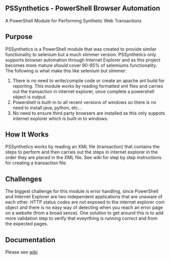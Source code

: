 ## PSSynthetics - PowerShell Browser Automation
A PowerShell Module for Performing Synthetic Web Transactions

## Purpose
PSSynthetics is a PowerShell module that was created to provide similar functionality to selenium but a much slimmer version. PSSynthetics only supports browser automation through Internet Explorer and as this project becomes more mature should cover 90-95% of selemiums functionality. The following is what make this like selenium but slimmer:

1. There is no need to write/compile code or create an apache ant build for reporting. This module works by reading formatted xml files and carries out the transaction in internet explorer, once complete a powershell object is output.
2. Powershell is built-in to all recent versions of windows so there is no need to install java, python, etc...
3. No need to ensure third party browsers are installed as this only suppots internet explorer which is built-in to windows.

## How It Works
PSSynthetics works by reading an XML file (transaction) that contains the steps to perform and then carries out the steps in internet explorer in the order they are placed in the XML file. See wiki for step by step instructions for creating a transaction file.

## Challenges
The biggest challenge for this module is error handling, since PowerShell and Internet Explorer are two independent applications that are unaware of each other. HTTP status codes are not exposed to the internet explorer com object and there is no easy way of detecting when you reach an error page on a website (from a broad sence). One solution to get around this is to add more validation step to verify that eveyrthing is running correct and from the expected pages.

## Documentation 
Please see [wiki](https://github.com/heldertyler/PSSynthetics/wiki)
